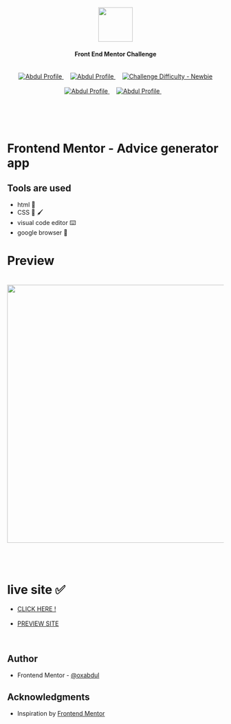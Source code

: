 <h1 align="center"><img src="https://camo.githubusercontent.com/cfc2878d2aa7fea4a11fed18c7bd47258039e4802262235848a11b4e7f8ddc5f/68747470733a2f2f7777772e66726f6e74656e646d656e746f722e696f2f7374617469632f696d616765732f6c6f676f2d6d6f62696c652e737667" height="80px"></img></h1>
<h4 align="center" color="blue">Front End Mentor Challenge</h4><br>
<div align="center">
  <a href="https://www.frontendmentor.io/profile/0xAbdul">
    <img src="https://img.shields.io/badge/Profile-0xAbdul-fefefe?style=for-the-badge&logo=frontendmentor" alt="Abdul Profile">
  </a> &nbsp;&nbsp;&nbsp;
  <a href="https://www.frontendmentor.io/profile/0xAbdul">
    <img src="https://img.shields.io/badge/Status-Completed-90EE90?style=for-the-badge&logo=frontendmentor" alt="Abdul Profile">
  </a> &nbsp;&nbsp;&nbsp;
  <a href="https://www.frontendmentor.io/challenges?difficulties=1"  >
    <img src="https://img.shields.io/badge/Difficulty-Newbie-87CEEB?style=for-the-badge&logo=frontendmentor" alt="Challenge Difficulty - Newbie">
  </a>
</div>
<br />
<div align="center">
    <a href="https://www.frontendmentor.io/profile/0xAbdul">
    <img src="https://img.shields.io/badge/Type-Free-000080?style=for-the-badge&logo=frontendmentor" alt="Abdul Profile">
  </a> &nbsp;&nbsp;&nbsp;
  <a href="https://www.frontendmentor.io/profile/0xAbdul">
    <img src="https://img.shields.io/badge/Languages-HTML & CSS-800080?style=for-the-badge&logo=frontendmentor" alt="Abdul Profile">
  </a> &nbsp;&nbsp;&nbsp;<br><br><br>
</div><br><br>

# Frontend Mentor - Advice generator app<br>

## Tools are used <br>

- html 📂
- CSS 🎨 🖌️
- visual code editor ⌨️
- google browser 🔖 <br>

# Preview<br>


<h1 align="center"><img src="https://github.com/0xabdul/Advice-Generator-App/assets/119418867/f39112bb-ec63-4148-a3bd-52300811bf9f" height="600px"></img></h1><br><br>

# live site ✅<br>

<ul>
  <li><a href="https://0xabdul.github.io/Advice-Generator-App/">CLICK HERE !</a></li><br>
   <li><a href="https://0xabdul.github.io/Advice-Generator-App/">PREVIEW SITE</a></li>
</ul><br>


## Author<br>
- Frontend Mentor - [@oxabdul](https://www.frontendmentor.io/profile/0xAbdul)<br>



## Acknowledgments<br>
<ul>
  <li>Inspiration by <a href="https://www.frontendmentor.io/home">Frontend Mentor</a></li>




